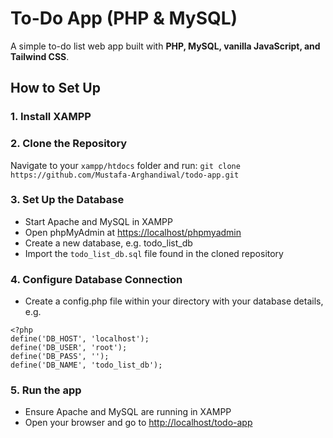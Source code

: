 # To-Do App (PHP & MySQL)

A simple to-do list web app built with **PHP, MySQL, vanilla JavaScript, and Tailwind CSS**.

## How to Set Up

### 1. Install XAMPP

### 2. Clone the Repository
Navigate to your `xampp/htdocs` folder and run: `git clone https://github.com/Mustafa-Arghandiwal/todo-app.git`

### 3. Set Up the Database
- Start Apache and MySQL in XAMPP
- Open phpMyAdmin at <https://localhost/phpmyadmin>
- Create a new database, e.g. todo_list_db
- Import the `todo_list_db.sql` file found in the cloned repository

### 4. Configure Database Connection
- Create a config.php file within your directory with your database details, e.g.
```
<?php
define('DB_HOST', 'localhost');
define('DB_USER', 'root');
define('DB_PASS', '');
define('DB_NAME', 'todo_list_db');
```

### 5. Run the app
- Ensure Apache and MySQL are running in XAMPP
- Open your browser and go to <http://localhost/todo-app>
